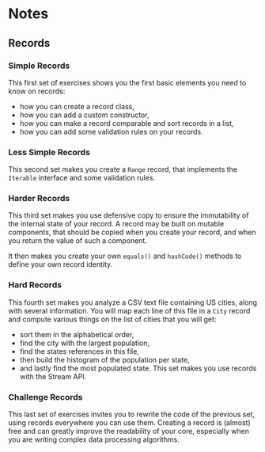 Notes
=====

## Records

### Simple Records

This first set of exercises shows you the first basic elements you need to know on records:
- how you can create a record class,
- how you can add a custom constructor,
- how you can make a record comparable and sort records in a list,
- how you can add some validation rules on your records. 

### Less Simple Records

This second set makes you create a `Range` record, that implements the `Iterable` interface and some validation rules. 

### Harder Records

This third set makes you use defensive copy to ensure the immutability of the internal state of your record. A record may be built on mutable components, that should be copied when you create your record, and when you return the value of such a component. 

It then makes you create your own `equals()` and `hashCode()` methods to define your own record identity. 

### Hard Records

This fourth set makes you analyze a CSV text file containing US cities, along with several information. You will map each line of this file in a `City` record and compute various things on the list of cities that you will get:
- sort them in the alphabetical order,
- find the city with the largest population,
- find the states references in this file,
- then build the histogram of the population per state,
- and lastly find the most populated state. 
This set makes you use records with the Stream API. 

### Challenge Records

This last set of exercises invites you to rewrite the code of the previous set, using records everywhere you can use them. Creating a record is (almost) free and can greatly improve the readability of your core, especially when you are writing complex data processing algorithms. 